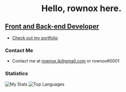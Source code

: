 <h1 align="center">Hello, rownox here.</h1> <a href="https://discord.com/users/811580599068262421" target="_blank" rel="noreferrer">

Front and Back-end Developer
----------------------
*   Check out my [portfolio](https://rownox.github.io/)


### Contact Me
*   Contact me at [rownox.ik@gmail.com](mailto:rownox.ik@gmail.com) or rownox#0001

### Statistics
<a>
<img src="https://github-readme-stats.vercel.app/api?username=rownox&show_icons=true&hide=&count_private=true&title_color=FC0000&text_color=ffffff&icon_color=FC0000&bg_color=151718&hide_border=true&show_icons=true&custom_title=My%20%Stats" alt="My Stats" />
<img src="https://github-readme-stats.vercel.app/api/top-langs/?username=rownox&langs_count=10&title_color=FC0000&text_color=ffffff&icon_color=FC0000&bg_color=151718&hide_border=true&locale=en&custom_title=Top%20%Languages" alt="Top Languages" />
</a>
